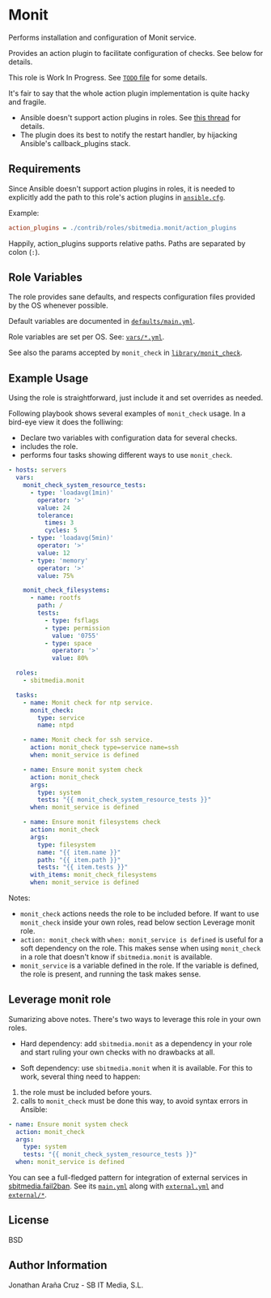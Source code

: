 Monit
=====

Performs installation and configuration of Monit service.

Provides an action plugin to facilitate configuration of checks. See below for
details.

This role is Work In Progress. See [`TODO` file](TODO.md) for some details.

It's fair to say that the whole action plugin implementation is quite hacky and
fragile.

 * Ansible doesn't support action plugins in roles. See [this thread](https://groups.google.com/forum/#!msg/ansible-devel/MF4TY-wa9Ww/mL9sVSMd5DwJ)
for details.
 * The plugin does its best to notify the restart handler, by hijacking
Ansible's callback_plugins stack.


Requirements
------------

Since Ansible doesn't support action plugins in roles, it is needed to
explicitly add the path to this role's action plugins in [`ansible.cfg`](https://github.com/ansible/ansible/blob/devel/examples/ansible.cfg).

Example:

```ini
action_plugins = ./contrib/roles/sbitmedia.monit/action_plugins
```

Happily, action_plugins supports relative paths. Paths are separated by colon
(`:`).


Role Variables
--------------

The role provides sane defaults, and respects configuration files provided by
the OS whenever possible.

Default variables are documented in [`defaults/main.yml`](defaults/main.yml).

Role variables are set per OS. See: [`vars/*.yml`](vars/).

See also the params accepted by `monit_check` in [`library/monit_check`](library/monit_check).


Example Usage
-------------

Using the role is straightforward, just include it and set overrides as needed.

Following playbook shows several examples of `monit_check` usage. In a bird-eye
view it does the folliwing:

 * Declare two variables with configuration data for several checks.
 * includes the role.
 * performs four tasks showing different ways to use `monit_check`.

```yaml
- hosts: servers
  vars:
    monit_check_system_resource_tests:
      - type: 'loadavg(1min)'
        operator: '>'
        value: 24
        tolerance:
          times: 3
          cycles: 5
      - type: 'loadavg(5min)'
        operator: '>'
        value: 12
      - type: 'memory'
        operator: '>'
        value: 75%

    monit_check_filesystems:
      - name: rootfs
        path: /
        tests:
          - type: fsflags
          - type: permission
            value: '0755'
          - type: space
            operator: '>'
            value: 80%

  roles:
    - sbitmedia.monit

  tasks:
    - name: Monit check for ntp service.
      monit_check:
        type: service
        name: ntpd

    - name: Monit check for ssh service.
      action: monit_check type=service name=ssh
      when: monit_service is defined

    - name: Ensure monit system check
      action: monit_check
      args:
        type: system
        tests: "{{ monit_check_system_resource_tests }}"
      when: monit_service is defined

    - name: Ensure monit filesystems check
      action: monit_check
      args:
        type: filesystem
        name: "{{ item.name }}"
        path: "{{ item.path }}"
        tests: "{{ item.tests }}"
      with_items: monit_check_filesystems
      when: monit_service is defined
```

Notes:

 * `monit_check` actions needs the role to be included before. If want to use
`monit_check` inside your own roles, read below section Leverage monit role.
 * `action: monit_check` with `when: monit_service is defined` is useful for a
soft dependency on the role. This makes sense when using `monit_check` in a
role that doesn't know if `sbitmedia.monit` is available.
 * `monit_service` is a variable defined in the role. If the variable is
defined, the role is present, and running the task makes sense.


Leverage monit role
-------------------

Sumarizing above notes. There's two ways to leverage this role in your own roles.

 * Hard dependency: add `sbitmedia.monit` as a dependency in your role and start
ruling your own checks with no drawbacks at all.

 * Soft dependency: use `sbitmedia.monit` when it is available. For this to
work, several thing need to happen:
1. the role must be included before yours.
1. calls to `monit_check` must be done this way, to avoid syntax errors in
Ansible:

```yaml
- name: Ensure monit system check
  action: monit_check
  args:
    type: system
    tests: "{{ monit_check_system_resource_tests }}"
  when: monit_service is defined
```

You can see a full-fledged pattern for integration of external services in
[sbitmedia.fail2ban](https://github.com/sbitmedia/ansible-fail2ban). See its
[`main.yml`](https://github.com/sbitmedia/ansible-fail2ban/blob/master/tasks/main.yml#L34)
along with [`external.yml`](https://github.com/sbitmedia/ansible-fail2ban/blob/master/tasks/external.yml)
and [`external/*`](https://github.com/sbitmedia/ansible-fail2ban/blob/master/tasks/external).

License
-------

BSD

Author Information
------------------

Jonathan Araña Cruz - SB IT Media, S.L.

